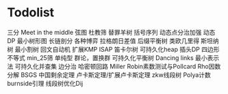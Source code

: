 # Todolist
三分
Meet in the middle
弦图
杜教筛
替罪羊树
括号序列
动态点分治加强
动态DP
最小树形图
长链剖分
各种博弈
拉格朗日差值
后缀平衡树
类欧几里得
斯坦纳树
最小割树
回文自动机
扩展KMP
ISAP
笛卡尔树
可持久化heap
插头DP
四边形不等式
min_25筛
单纯型
群论，置换群
可持久化平衡树
Dancing links
最小表示法
可持久化并查集
边分治
哈密顿回路
Miller Robin素数测试与Pollcard Rho因数分解
BSGS
中国剩余定理
卢卡斯定理/扩展卢卡斯定理
zkw线段树
Polya计数
burnside引理
线段树优化Dij
